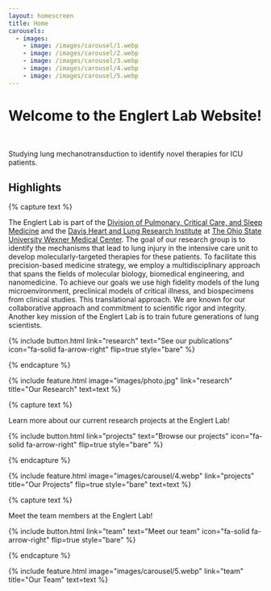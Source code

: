 ```yaml
---
layout: homescreen
title: Home
carousels:
  - images: 
    - image: /images/carousel/1.webp
    - image: /images/carousel/2.webp
    - image: /images/carousel/3.webp
    - image: /images/carousel/4.webp
    - image: /images/carousel/5.webp
---
```


# Welcome to the Englert Lab Website!

<script src="_scripts/ideal-image-slider.js"></script>
<div id="slider">
	<img data-src="images/carousel/1.jpg">
  <img data-src="images/carousel/2.jpg">
  <img data-src="images/carousel/3.jpg">
  <img data-src="images/carousel/4.jpg">
</div>

<script>
var slider = new IdealImageSlider.Slider({
	selector: '#slider',
	height: 'auto', // Required but can be set by CSS
	interval: 4000
});
slider.start();
</script>

Studying lung mechanotransduction to identify novel therapies for ICU patients.

## Highlights

{% capture text %}

The Englert Lab is part of the [Division of Pulmonary, Critical Care, and Sleep Medicine](https://medicine.osu.edu/departments/internal-medicine/pulmonary) and the [Davis Heart and Lung Research Institute](https://medicine.osu.edu/departments/davis-heart-lung-research-institute) at [The Ohio State University Wexner Medical Center](https://wexnermedical.osu.edu/).  The goal of our research group is to identify the mechanisms that lead to lung injury in the intensive care unit to develop molecularly-targeted therapies for these patients.  To facilitate this precision-based medicine strategy, we employ a multidisciplinary approach that spans the fields of molecular biology, biomedical engineering, and nanomedicine. To achieve our goals we use high fidelity models of the lung microenvironment, preclinical models of critical illness, and biospecimens from clinical studies.  This translational approach.  We are known for our collaborative approach and commitment to scientific rigor and integrity.  Another key mission of the Englert Lab is to train future generations of lung scientists. 

{%
  include button.html
  link="research"
  text="See our publications"
  icon="fa-solid fa-arrow-right"
  flip=true
  style="bare"
%}

{% endcapture %}

{%
  include feature.html
  image="images/photo.jpg"
  link="research"
  title="Our Research"
  text=text
%}

{% capture text %}

Learn more about our current research projects at the Englert Lab!

{%
  include button.html
  link="projects"
  text="Browse our projects"
  icon="fa-solid fa-arrow-right"
  flip=true
  style="bare"
%}

{% endcapture %}

{%
  include feature.html
  image="images/carousel/4.webp"
  link="projects"
  title="Our Projects"
  flip=true
  style="bare"
  text=text
%}

{% capture text %}

Meet the team members at the Englert Lab!

{%
  include button.html
  link="team"
  text="Meet our team"
  icon="fa-solid fa-arrow-right"
  flip=true
  style="bare"
%}

{% endcapture %}

{%
  include feature.html
  image="images/carousel/5.webp"
  link="team"
  title="Our Team"
  text=text
%}
